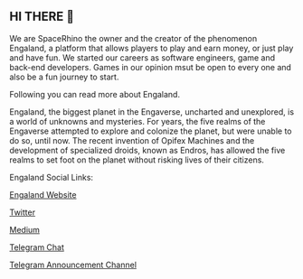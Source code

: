 ## HI THERE 👋
We are SpaceRhino the owner and the creator of the phenomenon Engaland, a platform that allows players to play and earn money, or just play and have fun. We started our careers as software engineers, game and back-end developers. Games in our opinion msut be open to every one and also be a fun journey to start.

Following you can read more about Engaland.

Engaland, the biggest planet in the Engaverse, uncharted and unexplored, is a world of unknowns and mysteries. For years, the five realms of the Engaverse attempted to explore and colonize the planet, but were unable to do so, until now. The recent invention of Opifex Machines and the development of specialized droids, known as Endros, has allowed the five realms to set foot on the planet without risking lives of their citizens.

Engaland Social Links:

[Engaland Website](https://enga.land/)

[Twitter](https://twitter.com/engaverse)

[Medium](https://medium.com/@engaland)

[Telegram Chat](https://t.me/engaland_en)

[Telegram Announcement Channel](https://t.me/engaland_ann)

